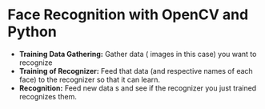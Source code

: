 # Face Recognition with OpenCV and Python



- **Training Data Gathering:** Gather data ( images in this case)  you want to recognize
- **Training of Recognizer:** Feed that data (and respective names of each face) to the recognizer so that it can learn.
- **Recognition:** Feed new data s and see if the recognizer you just trained recognizes them.

